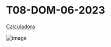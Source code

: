 <h1>T08-DOM-06-2023</h1>

<a href="https://sergiogallegogudino.github.io/sgg-T08-DOM-06-2023/">Calculadora</a>

![image](https://github.com/SergioGallegoGudino/sgg-T08-DOM-06-2023/assets/118269684/8755eecb-9699-44a3-89c0-ffd1b53d7676)

